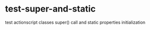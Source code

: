 test-super-and-static
=====================

test actionscript classes super() call and static properties initialization
